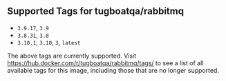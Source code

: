 ## Supported Tags for tugboatqa/rabbitmq

* `3.9.17`, `3.9`
* `3.8.31`, `3.8`
* `3.10.1`, `3.10`, `3`, `latest`

The above tags are currently supported. Visit https://hub.docker.com/r/tugboatqa/rabbitmq/tags/ to see a list of all available tags for this image, including those that are no longer supported.

